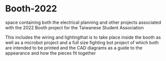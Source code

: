 # Booth-2022

space containing both the electrical planning and other projects associated with the 
2022 Booth project for the Taiwanese Student Association

This includes the wiring and lightingthat is to take place inside the booth as well as a 
microbot project and a full size fighting bot project of which both are intended to be 
printed and the CAD diagrams as a guide to the appearance and how the pieces fit together
